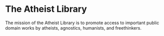 # The Atheist Library

The mission of the Atheist Library is to promote access to important public domain works by atheists, agnostics,
humanists, and freethinkers.
